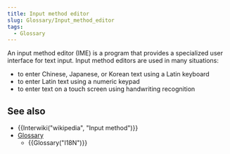```yaml
---
title: Input method editor
slug: Glossary/Input_method_editor
tags:
  - Glossary
---
```

<p>An input method editor (IME) is a program that provides a specialized user interface for text input. Input method editors are used in many situations:</p>

<ul>
 <li>to enter Chinese, Japanese, or Korean text using a Latin keyboard</li>
 <li>to enter Latin text using a numeric keypad</li>
 <li>to enter text on a touch screen using handwriting recognition</li>
</ul>

<h2 id="see_also">See also</h2>

<ul>
  <li>{{Interwiki("wikipedia", "Input method")}}</li>
  <li><a href="/en-US/docs/Glossary">Glossary</a>
   <ul>
    <li>{{Glossary("I18N")}}</li>
   </ul>
  </li>
</ul>
